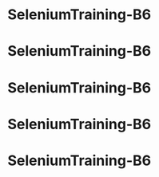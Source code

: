 # SeleniumTraining-B6
# SeleniumTraining-B6
# SeleniumTraining-B6
# SeleniumTraining-B6
# SeleniumTraining-B6
